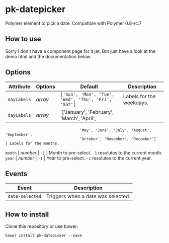 # pk-datepicker
Polymer element to pick a date. Compatible with Polymer 0.8-rc.7

## How to use

Sorry I don't have a component page for it jet. But just have a look at the demo.html and the documentation below.

## Options

Attribute           | Options     | Default                                                     | Description
---                 | ---         | ---                                                         | ---
`dayLabels`         | *array*    | `['Sun', 'Mon', 'Tue', 'Wed', 'Thu', 'Fri', 'Sat']`          | Labels for the weekdays.
`dayLabels`         | *array*    | `['January', 'February', 'March', 'April',
                                     'May', 'June', 'July', 'August', 'September',
                                     'October', 'November', 'December']`                        | Labels for the months.
`month`             | *number*    | `-1`                                                        | Month to pre-select. `-1` resolutes to the current month.
`year`              | *number*    | `-1`                                                        | Year to pre-select. `-1` resolutes to the current year.


## Events

Event         | Description
---           | ---
`date-selected` | Triggers when a date was selected.

## How to install

Clone this repository or use bower:

`bower install pk-datepicker --save`